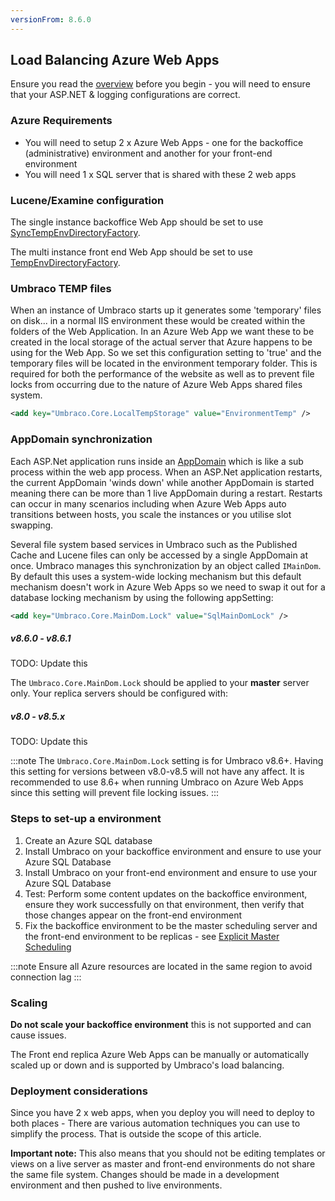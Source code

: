```yaml
---
versionFrom: 8.6.0
---
```


## Load Balancing Azure Web Apps

Ensure you read the [overview](index.md) before you begin - you will need to ensure that your ASP.NET & logging configurations are correct.

### Azure Requirements

* You will need to setup 2 x Azure Web Apps - one for the backoffice (administrative) environment and another for your front-end environment
* You will need 1 x SQL server that is shared with these 2 web apps

### Lucene/Examine configuration

The single instance backoffice Web App should be set to use [SyncTempEnvDirectoryFactory](file-system-replication.md#examine-directory-factory-options).

The multi instance front end Web App should be set to use [TempEnvDirectoryFactory](file-system-replication.md#examine-directory-factory-options).

### Umbraco TEMP files

When an instance of Umbraco starts up it generates some 'temporary' files on disk... in a normal IIS environment these would be created within the folders of the Web Application. In an Azure Web App we want these to be created in the local storage of the actual server that Azure happens to be using for the Web App. So we set this configuration setting to 'true' and the temporary files will be located in the environment temporary folder. This is required for both the performance of the website as well as to prevent file locks from occurring due to the nature of Azure Web Apps shared files system.

```xml
<add key="Umbraco.Core.LocalTempStorage" value="EnvironmentTemp" />
```

### AppDomain synchronization

Each ASP.Net application runs inside an [AppDomain](https://docs.microsoft.com/en-us/dotnet/framework/app-domains/application-domains) which is like a sub process within the web app process. When an ASP.Net application restarts, the current AppDomain 'winds down' while another AppDomain is started meaning there can be more than 1 live AppDomain during a restart. Restarts can occur in many scenarios including when Azure Web Apps auto transitions between hosts, you scale the instances or you utilise slot swapping.

Several file system based services in Umbraco such as the Published Cache and Lucene files can only be accessed by a single AppDomain at once. Umbraco manages this synchronization by an object called `IMainDom`. By default this uses a system-wide locking mechanism but this default mechanism doesn't work in Azure Web Apps so we need to swap it out for a database locking mechanism by using the following appSetting:

```xml
<add key="Umbraco.Core.MainDom.Lock" value="SqlMainDomLock" />
```

##### v8.6.0 - v8.6.1

TODO: Update this

The `Umbraco.Core.MainDom.Lock` should be applied to your __master__ server only. Your replica servers should be configured with:

##### v8.0 - v8.5.x

TODO: Update this

:::note
The `Umbraco.Core.MainDom.Lock` setting is for Umbraco v8.6+. Having this setting for versions between v8.0-v8.5 will not have any affect. It is recommended to use 8.6+ when running Umbraco on Azure Web Apps since this setting will prevent file locking issues.
:::


### Steps to set-up a environment

1. Create an Azure SQL database
2. Install Umbraco on your backoffice environment and ensure to use your Azure SQL Database
3. Install Umbraco on your front-end environment and ensure to use your Azure SQL Database
4. Test: Perform some content updates on the backoffice environment, ensure they work successfully on that environment, then verify that those changes appear on the front-end environment
5. Fix the backoffice environment to be the master scheduling server and the front-end environment to be replicas - see [Explicit Master Scheduling](flexible-advanced.md#explicit-master-scheduling-server)

:::note
Ensure all Azure resources are located in the same region to avoid connection lag
:::

### Scaling

**Do not scale your backoffice environment** this is not supported and can cause issues.

The Front end replica Azure Web Apps can be manually or automatically scaled up or down and is supported by Umbraco's load balancing.

### Deployment considerations

Since you have 2 x web apps, when you deploy you will need to deploy to both places - There are various automation techniques you can use to simplify the process. That is outside the scope of this article.

**Important note:** This also means that you should not be editing templates or views on a live server as master and front-end environments do not share the same file system. Changes should be made in a development environment and then pushed to live environments.
